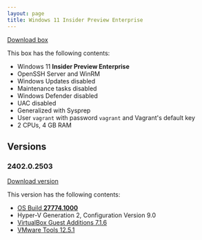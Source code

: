 ```yaml
---
layout: page
title: Windows 11 Insider Preview Enterprise
---
```


[Download box][Box]

This box has the following contents:

- Windows 11 **Insider Preview Enterprise**
- OpenSSH Server and WinRM
- Windows Updates disabled
- Maintenance tasks disabled
- Windows Defender disabled
- UAC disabled
- Generalized with Sysprep
- User `vagrant` with password `vagrant` and Vagrant's default key
- 2 CPUs, 4 GB RAM

[Box]: https://portal.cloud.hashicorp.com/vagrant/discover/gusztavvargadr/windows-11-insider-preview-enterprise

## Versions

### 2402.0.2503

[Download version][Version240202503]

This version has the following contents:

- [OS Build **27774.1000**](https://blogs.windows.com/windows-insider/2025/01/16/announcing-windows-11-insider-preview-build-27774-canary-channel/)
- Hyper-V Generation 2, Configuration Version 9.0
- [VirtualBox Guest Additions 7.1.6](https://www.virtualbox.org/wiki/Changelog-7.1#v6)
- [VMware Tools 12.5.1](https://techdocs.broadcom.com/us/en/vmware-cis/vsphere/tools/12-5-0/release-notes/vmware-tools-1251-release-notes.html)

[Version240202503]: https://portal.cloud.hashicorp.com/vagrant/discover/gusztavvargadr/windows-11-insider-preview-enterprise/versions/2402.0.2503
